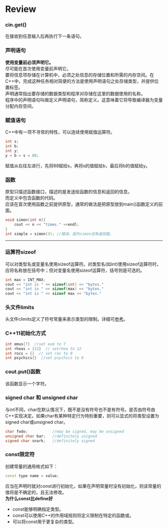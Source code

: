 # Review


### cin.get()  
在接收到任意输入后再执行下一条语句。

### 声明语句  
**使用变量前必须声明它。**  
尽可能在首次使用变量前声明它。  
要将信息项存储在计算机中，必须之处信息的存储位置和所需的内存空间。在C++中，完成这种任务相对简便的方法是使用声明语句之处存储类型，并提供位置标签。  
声明通常指出要存储的数据类型和程序对存储在这里的数据使用的名称。  
程序中的声明语句叫做定义声明语句，简称定义。这意味着它将导致编译器为变量分配内存空间。  


### 赋值语句  
C++中有一项不寻常的特性，可以连续使用赋值运算符。  
```cpp
int s;
int b;
int y;
y = b = s = 88;
```
赋值从右往左进行，先将88赋给s，再将s的值赋给b，最后将b的值赋给y。 


### 函数  
原型只描述函数接口，描述的是发送给函数的信息和返回的信息。  
而定义中包含函数的代码。  
应该在首次使用函数之前提供原型，通常的做法是把原型放到main()函数定义的前面。  
```cpp
void simon(int n){
    cout << n << "times." <<endl;
}
int simple = simon(3); //错误，因为simon没有返回值。
```

****

### 运算符sizeof  
可以对类型名或变量名使用sizeof运算符。对类型名(如int)使用sizeof运算符时，应将名称放在括号中；但对变量名使用sizeof运算符，括号则是可选的。
```cpp
int max = INT_MAX;
cout << "int is " << sizeof(int) << "bytes."
cout << "int is " << sizeof(max) << "bytes."
cout << "int is " << sizeof max << "bytes."
```

### 头文件limits  
头文件climits定义了符号常量来表示类型的限制。详细可[参考](https://www.apiref.com/cpp-zh/cpp/header/climits.html)。

### C++11初始化方式  
```cpp
int emus{7}  //set eum to 7
int rheas = {12}  // setrhea to 12
int rocs = {}  // set roc to 0
int psychics{}  //set psychics to 0
```

### cout.put()函数  
该函数显示一个字符。        
 
### signed char 和 unsigned char   
与int不同，char在默认情况下，既不是没有符号也不是有符号。是否由符号由C++实现决定。如果char有某种特定行为特别重要，则可以显式的将类型设置为signed char或unsigned char。  
```cpp
char fodo;           //may be signed, may be unsigned
unsigned char bar;   //definitely usigned
signed char snark;   //definitely signed
```

### const限定符  
创建常量的通用格式如下：   
```cpp
const type name = value;
```
应当在声明时就对const进行初始化，如果在声明常量时没有初始化，则该常量的值将是不确定的，且无法修改。  
**为什么const比define好**  
- const能够明确指定类型。  
- const可以使用C++的作用域规则将定义限制在特定的函数或。  
- 可以将const用于更复杂的类型。


